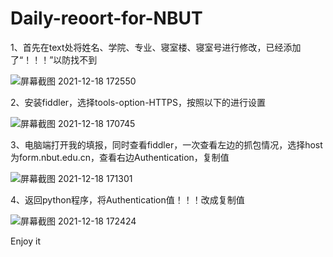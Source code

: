 # Daily-reoort-for-NBUT
1、首先在text处将姓名、学院、专业、寝室楼、寝室号进行修改，已经添加了“！！！”以防找不到

![屏幕截图 2021-12-18 172550](https://user-images.githubusercontent.com/83929038/146636302-d60097e2-0f97-4238-91aa-eb670ada744e.png)

2、安装fiddler，选择tools-option-HTTPS，按照以下的进行设置

![屏幕截图 2021-12-18 170745](https://user-images.githubusercontent.com/83929038/146635843-59715d80-e369-47c8-af8b-747da6562708.png)

3、电脑端打开我的填报，同时查看fiddler，一次查看左边的抓包情况，选择host为form.nbut.edu.cn，查看右边Authentication，复制值

![屏幕截图 2021-12-18 171301](https://user-images.githubusercontent.com/83929038/146636136-4073163e-1fbc-4db4-88d1-8fbc01f3b6f5.png)

4、返回python程序，将Authentication值！！！改成复制值

![屏幕截图 2021-12-18 172424](https://user-images.githubusercontent.com/83929038/146636259-eff33cd6-50b9-446f-b283-ce3ae2bc1b80.png)

Enjoy it
